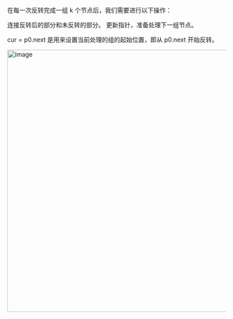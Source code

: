 在每一次反转完成一组 k 个节点后，我们需要进行以下操作：

连接反转后的部分和未反转的部分。
更新指针，准备处理下一组节点。

cur = p0.next 是用来设置当前处理的组的起始位置，即从 p0.next 开始反转。

<img width="605" alt="image" src="https://github.com/user-attachments/assets/3efc7a80-5188-4dfc-a1f5-23a748d6fdb0" />


